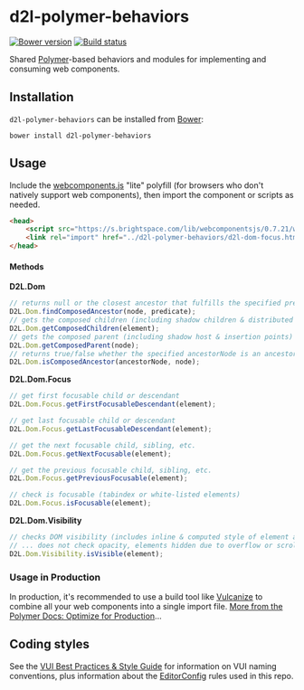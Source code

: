 # d2l-polymer-behaviors
[![Bower version][bower-image]][bower-url]
[![Build status][ci-image]][ci-url]

Shared [Polymer](https://www.polymer-project.org/1.0/)-based behaviors and modules for implementing and consuming web components.

## Installation

`d2l-polymer-behaviors` can be installed from [Bower][bower-url]:
```shell
bower install d2l-polymer-behaviors
```

## Usage

Include the [webcomponents.js](http://webcomponents.org/polyfills/) "lite" polyfill (for browsers who don't natively support web components), then import the component or scripts as needed.

```html
<head>
	<script src="https://s.brightspace.com/lib/webcomponentsjs/0.7.21/webcomponents-lite.min.js"></script>
	<link rel="import" href="../d2l-polymer-behaviors/d2l-dom-focus.html">
</head>
```

#### Methods

**D2L.Dom**

```javascript
// returns null or the closest ancestor that fulfills the specified predicate fxn
D2L.Dom.findComposedAncestor(node, predicate);
// gets the composed children (including shadow children & distributed children)
D2L.Dom.getComposedChildren(element);
// gets the composed parent (including shadow host & insertion points)
D2L.Dom.getComposedParent(node);
// returns true/false whether the specified ancestorNode is an ancestor of node
D2L.Dom.isComposedAncestor(ancestorNode, node);
```

**D2L.Dom.Focus**

```javascript
// get first focusable child or descendant
D2L.Dom.Focus.getFirstFocusableDescendant(element);

// get last focusable child or descendant
D2L.Dom.Focus.getLastFocusableDescendant(element);

// get the next focusable child, sibling, etc.
D2L.Dom.Focus.getNextFocusable(element);

// get the previous focusable child, sibling, etc.
D2L.Dom.Focus.getPreviousFocusable(element);

// check is focusable (tabindex or white-listed elements)
D2L.Dom.Focus.isFocusable(element);
```

**D2L.Dom.Visibility**

```javascript
// checks DOM visibility (includes inline & computed style of element and ancestors)
// ... does not check opacity, elements hidden due to overflow or scrolled out of view
D2L.Dom.Visibility.isVisible(element);
```

### Usage in Production

In production, it's recommended to use a build tool like [Vulcanize](https://github.com/Polymer/vulcanize) to combine all your web components into a single import file. [More from the Polymer Docs: Optimize for Production](https://www.polymer-project.org/1.0/tools/optimize-for-production.html)...

## Coding styles

See the [VUI Best Practices & Style Guide](https://github.com/Brightspace/valence-ui-docs/wiki/Best-Practices-&-Style-Guide) for information on VUI naming conventions, plus information about the [EditorConfig](http://editorconfig.org) rules used in this repo.

[bower-url]: http://bower.io/search/?q=d2l-polymer-behaviors
[bower-image]: https://img.shields.io/bower/v/d2l-polymer-behaviors.svg
[ci-url]: https://travis-ci.org/Brightspace/d2l-polymer-behaviors-ui
[ci-image]: https://travis-ci.org/Brightspace/d2l-polymer-behaviors-ui.svg?branch=master

